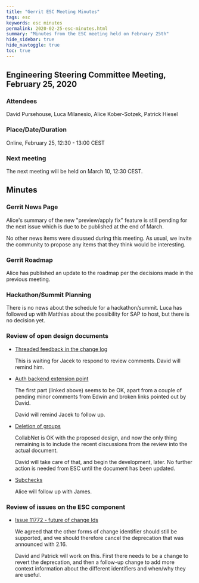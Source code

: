 ```yaml
---
title: "Gerrit ESC Meeting Minutes"
tags: esc
keywords: esc minutes
permalink: 2020-02-25-esc-minutes.html
summary: "Minutes from the ESC meeting held on February 25th"
hide_sidebar: true
hide_navtoggle: true
toc: true
---
```


## Engineering Steering Committee Meeting, February 25, 2020

### Attendees

David Pursehouse, Luca Milanesio, Alice Kober-Sotzek, Patrick Hiesel

### Place/Date/Duration

Online, February 25, 12:30 - 13:00 CEST

### Next meeting

The next meeting will be held on March 10, 12:30 CEST.

## Minutes

### Gerrit News Page

Alice's summary of the new "preview/apply fix" feature is still pending
for the next issue which is due to be published at the end of March.

No other news items were disussed during this meeting. As usual, we invite
the community to propose any items that they think would be interesting.

### Gerrit Roadmap

Alice has published an update to the roadmap per the decisions made in
the previous meeting.

### Hackathon/Summit Planning

There is no news about the schedule for a hackathon/summit. Luca has followed
up with Matthias about the possibility for SAP to host, but there is no
decision yet.

### Review of open design documents

* [Threaded feedback in the change log](https://gerrit-review.googlesource.com/c/homepage/+/245316)

  This is waiting for Jacek to respond to review comments. David will remind him.

* [Auth backend extension point](https://gerrit-review.googlesource.com/c/homepage/+/246449)

  The first part (linked above) seems to be OK, apart from a couple of pending
  minor comments from Edwin and broken links pointed out by David.

  David will remind Jacek to follow up.

* [Deletion of groups](https://gerrit-review.googlesource.com/c/homepage/+/246928)

  CollabNet is OK with the proposed design, and now the only thing remaining is
  to include the recent discussions from the review into the actual document.

  David will take care of that, and begin the development, later. No further
  action is needed from ESC until the document has been updated.

* [Subchecks](https://gerrit-review.googlesource.com/c/homepage/+/235693)

  Alice will follow up with James.

### Review of issues on the ESC component

* [Issue 11772 - future of change Ids](https://bugs.chromium.org/p/gerrit/issues/detail?id=11772)

  We agreed that the other forms of change identifier should still be supported,
  and we should therefore cancel the deprecation that was announced with 2.16.

  David and Patrick will work on this. First there needs to be a change to revert
  the deprecation, and then a follow-up change to add more context information about
  the different identifiers and when/why they are useful.
